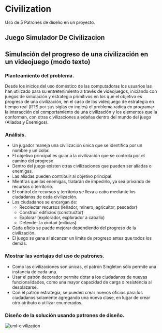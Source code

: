 # Civilization
Uso de 5 Patrones de diseño en un proyecto.

## Juego Simulador De Civilizacion

## Simulación del progreso de una civilización en un videojuego (modo texto)

### Planteamiento del problema.

Desde los inicios del uso doméstico de las computadoras los usuarios las han utilizado para su entretenimiento a través de videojuegos, iniciando con juegos de simulación y estrategia primitivos en los que el objetivo es progreso de una civilización, en el caso de los videojuego de estrategia en tiempo real (RTS por sus siglas en ingles) el problema radica en programar la interacción del comportamiento de una civilización y los elementos que la conforman, con otras civilizaciones aledañas dentro del mundo del juego (Aliados y Enemigos).

### Análisis.

+ Un jugador maneja una civilización única que se identifica por un nombre y un color.
+ El objetivo principal es guiar a la civilización que se controla por el camino del progreso.
+ Dentro del juego existen otras civilizaciones que pueden ser aliadas o enemigas.
+ Las aliadas pueden contribuir al objetivo principal.
+ Mientras que las enemigas, tratarán de impedirlo, ya sea privando de recursos o territorio.
+ El control de recursos y territorio se lleva a cabo mediante los ciudadanos de cada civilización.
+ Los ciudadanos se encargan de:
  - Recolectar recursos (leñador, minero, agricultor, pescador)
  - Construir edificios (constructor)
  - Explorar (explorador, explorador a caballo)
  - Defender la ciudad (milicias)
+ Cada oficio se puede mejorar dependiendo del progreso de la civilización.
+ El juego se gana al alcanzar un límite de progreso antes que todos los demás.

### Mostrar las ventajas del uso de patrones.

+ Como las civilizaciones son únicas, el patrón Singleton sólo permite una instancia de cada una.
+ Usar el patrón decorador permite dotar a los ciudadanos de nuevas funcionalidades, como una mayor capacidad de carga o resistencia al desplazarse.
+ Con el patrón estrategia, se pueden crear nuevos oficios para los ciudadanos solamente agregando una nueva clase, en lugar de crear otro atributo o utilizar enumerados.



### Diseño de la solución usando patrones de diseño.
![uml-civilization]("https://raw.githubusercontent.com/maldad/civilization/master/Civilization/src/civilization/uml.png" "Diagrama UML")

